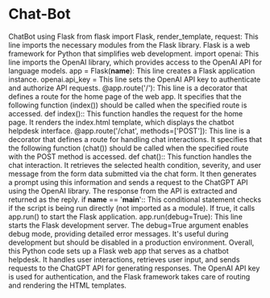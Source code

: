 # Chat-Bot
ChatBot using Flask
from flask import Flask, render_template, request: This line imports the necessary modules from the Flask library. Flask is a web framework for Python that simplifies web development.
import openai: This line imports the OpenAI library, which provides access to the OpenAI API for language models.
app = Flask(__name__): This line creates a Flask application instance.
openai.api_key = This line sets the OpenAI API key to authenticate and authorize API requests.
@app.route('/'): This line is a decorator that defines a route for the home page of the web app. It specifies that the following function (index()) should be called when the specified route is accessed.
def index():: This function handles the request for the home page. It renders the index.html template, which displays the chatbot helpdesk interface.
@app.route('/chat', methods=['POST']): This line is a decorator that defines a route for handling chat interactions. It specifies that the following function (chat()) should be called when the specified route with the POST method is accessed.
def chat():: This function handles the chat interaction. It retrieves the selected health condition, severity, and user message from the form data submitted via the chat form. It then generates a prompt using this information and sends a request to the ChatGPT API using the OpenAI library. The response from the API is extracted and returned as the reply.
if __name__ == '__main__':: This conditional statement checks if the script is being run directly (not imported as a module). If true, it calls app.run() to start the Flask application.
app.run(debug=True): This line starts the Flask development server. The debug=True argument enables debug mode, providing detailed error messages. It's useful during development but should be disabled in a production environment.
Overall, this Python code sets up a Flask web app that serves as a chatbot helpdesk. It handles user interactions, retrieves user input, and sends requests to the ChatGPT API for generating responses. The OpenAI API key is used for authentication, and the Flask framework takes care of routing and rendering the HTML templates.
